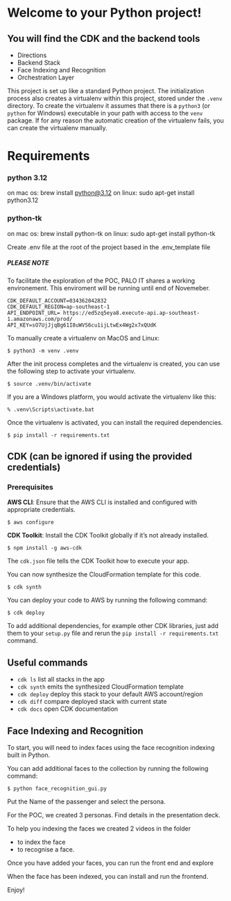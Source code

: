 
# Welcome to your Python project!

## You will find the CDK and the backend tools
- Directions
- Backend Stack
- Face Indexing and Recognition
- Orchestration Layer

This project is set up like a standard Python project.  The initialization
process also creates a virtualenv within this project, stored under the `.venv`
directory.  To create the virtualenv it assumes that there is a `python3`
(or `python` for Windows) executable in your path with access to the `venv`
package. If for any reason the automatic creation of the virtualenv fails,
you can create the virtualenv manually.

# Requirements
### python 3.12
on mac os: brew install python@3.12
on linux: sudo apt-get install python3.12

### python-tk 
on mac os: brew install python-tk
on linux: sudo apt-get install python-tk


Create .env file at the root of the project based in the .env_template file

##### PLEASE NOTE
To facilitate the exploration of the POC, PALO IT shares a working environement. 
This enviroment will be running until end of Novemeber.
```
CDK_DEFAULT_ACCOUNT=034362042832
CDK_DEFAULT_REGION=ap-southeast-1
API_ENDPOINT_URL= https://ed5zq5eya8.execute-api.ap-southeast-1.amazonaws.com/prod/
API_KEY=sO7UjJjqBg61I8uWVS6cu1ijLtwEx4Wg2x7xQUdK
```


To manually create a virtualenv on MacOS and Linux:
```
$ python3 -m venv .venv
```

After the init process completes and the virtualenv is created, you can use the following
step to activate your virtualenv.

```
$ source .venv/bin/activate
```

If you are a Windows platform, you would activate the virtualenv like this:

```
% .venv\Scripts\activate.bat
```

Once the virtualenv is activated, you can install the required dependencies.

```
$ pip install -r requirements.txt
```


## CDK  (can be ignored if using the provided credentials)

### Prerequisites
 
**AWS CLI**: Ensure that the AWS CLI is installed and configured with appropriate credentials.
 
```
$ aws configure
```
 
**CDK Toolkit**: Install the CDK Toolkit globally if it’s not already installed.
 
 
```
$ npm install -g aws-cdk
```



The `cdk.json` file tells the CDK Toolkit how to execute your app.

You can now synthesize the CloudFormation template for this code.

```
$ cdk synth
```
You can deploy your code to AWS by running the following command:

```
$ cdk deploy
```


To add additional dependencies, for example other CDK libraries, just add
them to your `setup.py` file and rerun the `pip install -r requirements.txt`
command.

## Useful commands

 * `cdk ls`          list all stacks in the app
 * `cdk synth`       emits the synthesized CloudFormation template
 * `cdk deploy`      deploy this stack to your default AWS account/region
 * `cdk diff`        compare deployed stack with current state
 * `cdk docs`        open CDK documentation



## Face Indexing and Recognition

To start, you will need to index faces using the face recognition indexing built in Python.

You can add additional faces to the collection by running the following command:
```
$ python face_recognition_gui.py
```

Put the Name of the passenger and select the persona.

For the POC, we created 3 personas. Find details in the presentation deck.

To help you indexing the faces we created 2 videos in the folder 
- to index the face
- to recognise a face.


Once you have added your faces, you can run the front end and explore 

When the face has been indexed, you can install and run the frontend.



Enjoy!
